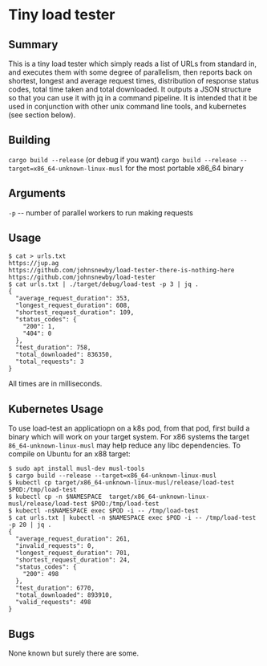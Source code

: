 # Tiny load tester

## Summary

This is a tiny load tester which simply reads a list of URLs from standard in, and executes them with some degree of parallelism, then reports back on shortest, longest and average request times, distribution of response status codes, total time taken and total downloaded. It outputs a JSON structure so that you can use it with jq in a command pipeline. It is intended that it be used in conjunction with other unix command line tools, and kubernetes (see section below).

## Building

`cargo build --release` (or debug if you want)
`cargo build --release --target=x86_64-unknown-linux-musl` for the most portable x86_64 binary


## Arguments

`-p` -- number of parallel workers to run making requests


## Usage

```
$ cat > urls.txt
https://jup.ag
https://github.com/johnsnewby/load-tester-there-is-nothing-here
https://github.com/johnsnewby/load-tester
$ cat urls.txt | ./target/debug/load-test -p 3 | jq .
{
  "average_request_duration": 353,
  "longest_request_duration": 608,
  "shortest_request_duration": 109,
  "status_codes": {
    "200": 1,
    "404": 0
  },
  "test_duration": 758,
  "total_downloaded": 836350,
  "total_requests": 3
}
```

All times are in milliseconds.

## Kubernetes Usage

To use load-test an applicatiopn on a k8s pod, from that pod, first build a binary which will work on your target system. For x86 systems the target `86_64-unknown-linux-musl` may help reduce any libc dependencies. To compile on Ubuntu for an x88 target:

```
$ sudo apt install musl-dev musl-tools
$ cargo build --release --target=x86_64-unknown-linux-musl
$ kubectl cp target/x86_64-unknown-linux-musl/release/load-test $POD:/tmp/load-test
$ kubectl cp -n $NAMESPACE  target/x86_64-unknown-linux-musl/release/load-test $POD:/tmp/load-test
$ kubectl -n$NAMESPACE exec $POD -i -- /tmp/load-test
$ cat urls.txt | kubectl -n $NAMESPACE exec $POD -i -- /tmp/load-test -p 20 | jq .
{
  "average_request_duration": 261,
  "invalid_requests": 0,
  "longest_request_duration": 701,
  "shortest_request_duration": 24,
  "status_codes": {
    "200": 498
  },
  "test_duration": 6770,
  "total_downloaded": 893910,
  "valid_requests": 498
}
```

## Bugs

None known but surely there are some.
